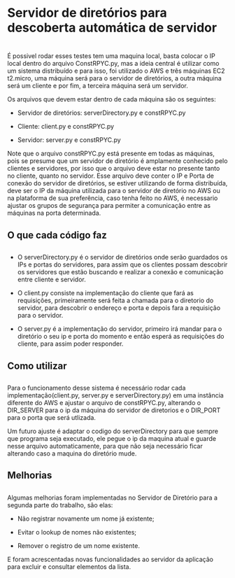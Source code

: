 # Servidor de diretórios para descoberta automática de servidor <h1>
É possivel rodar esses testes tem uma maquina local, basta colocar o IP local dentro do arquivo ConstRPYC.py, mas a ideia central é utilizar como um sistema distribuído e para isso, foi utilizado o AWS e três máquinas EC2 t2.micro, uma máquina será para o servidor de diretórios, a outra máquina será um cliente e por fim, a terceira máquina será um servidor.

Os arquivos que devem estar dentro de cada máquina são os seguintes:

* Servidor de diretórios: serverDirectory.py e constRPYC.py

* Cliente: client.py e constRPYC.py

* Servidor: server.py e constRPYC.py

Note que o arquivo constRPYC.py está presente em todas as máquinas, pois se presume que um servidor de diretório é amplamente conhecido pelo clientes e servidores, por isso que o arquivo deve estar no presente tanto no cliente, quanto no servidor. Esse arquivo deve conter o IP e Porta de conexão do servidor de diretórios, se estiver utilizando de forma distribuída, deve ser o IP da máquina utilizada para o servidor de diretório no AWS ou na plataforma de sua preferência, caso tenha feito no AWS, é necessario ajustar os grupos de segurança para permiter a comunicação entre as máquinas na porta determinada.

## O que cada código faz <h2>

* O serverDirectory.py é o servidor de diretórios onde serão guardados os IPs e portas do servidores, para assim que os clientes possam descobrir os servidores que estão buscando e realizar a conexão e comunicação entre cliente e servidor.

* O client.py consiste na implementação do cliente que fará as requisições, primeiramente será feita a chamada para o diretorio do servidor, para descobrir o endereço e porta e depois fara a requisição para o servidor.

* O server.py é a implementação do servidor, primeiro irá mandar para o diretório o seu ip e porta do momento e então esperá as requisições do cliente, para assim poder responder.

## Como utilizar <h2>

Para o funcionamento desse sistema é necessário rodar cada implementação(client.py, server.py e serverDirectory.py) em uma instância diferente do AWS e ajustar o arquivo de constRPYC.py, alterando o DIR_SERVER para o ip da máquina do servidor de diretorios e o DIR_PORT para o porta que será utlizada. 

Um futuro ajuste é adaptar o codigo do serverDirectory para que sempre que programa seja executado, ele pegue o ip da maquina atual e guarde nesse arquivo automaticamente, para que não seja necessário ficar alterando caso a maquina do diretório mude.

## Melhorias <h2>

Algumas melhorias foram implementadas no Servidor de Diretório para a segunda parte do trabalho, são elas:

* Não registrar novamente um nome já existente; 

* Evitar o lookup de nomes não existentes;

* Remover o registro de um nome existente.

E foram acrescentadas novas funcionalidades ao servidor da aplicação para excluir e consultar elementos da lista.
